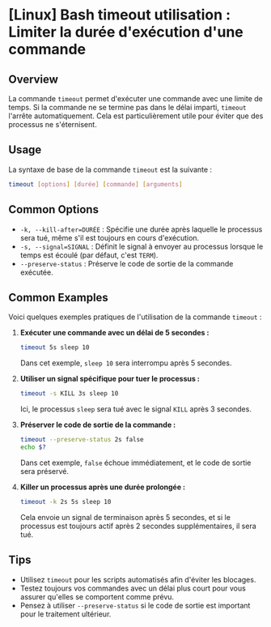 # [Linux] Bash timeout utilisation : Limiter la durée d'exécution d'une commande

## Overview
La commande `timeout` permet d'exécuter une commande avec une limite de temps. Si la commande ne se termine pas dans le délai imparti, `timeout` l'arrête automatiquement. Cela est particulièrement utile pour éviter que des processus ne s'éternisent.

## Usage
La syntaxe de base de la commande `timeout` est la suivante :

```bash
timeout [options] [durée] [commande] [arguments]
```

## Common Options
- `-k, --kill-after=DURÉE` : Spécifie une durée après laquelle le processus sera tué, même s'il est toujours en cours d'exécution.
- `-s, --signal=SIGNAL` : Définit le signal à envoyer au processus lorsque le temps est écoulé (par défaut, c'est `TERM`).
- `--preserve-status` : Préserve le code de sortie de la commande exécutée.

## Common Examples
Voici quelques exemples pratiques de l'utilisation de la commande `timeout` :

1. **Exécuter une commande avec un délai de 5 secondes :**
   ```bash
   timeout 5s sleep 10
   ```
   Dans cet exemple, `sleep 10` sera interrompu après 5 secondes.

2. **Utiliser un signal spécifique pour tuer le processus :**
   ```bash
   timeout -s KILL 3s sleep 10
   ```
   Ici, le processus `sleep` sera tué avec le signal `KILL` après 3 secondes.

3. **Préserver le code de sortie de la commande :**
   ```bash
   timeout --preserve-status 2s false
   echo $?
   ```
   Dans cet exemple, `false` échoue immédiatement, et le code de sortie sera préservé.

4. **Killer un processus après une durée prolongée :**
   ```bash
   timeout -k 2s 5s sleep 10
   ```
   Cela envoie un signal de terminaison après 5 secondes, et si le processus est toujours actif après 2 secondes supplémentaires, il sera tué.

## Tips
- Utilisez `timeout` pour les scripts automatisés afin d'éviter les blocages.
- Testez toujours vos commandes avec un délai plus court pour vous assurer qu'elles se comportent comme prévu.
- Pensez à utiliser `--preserve-status` si le code de sortie est important pour le traitement ultérieur.